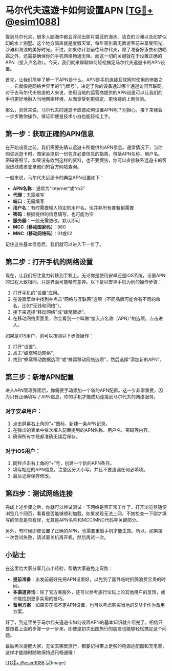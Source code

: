 # 马尔代夫遠遊卡如何设置APN [[TG💪+ @esim1088](https://t.me/s/esim1088)]

提到马尔代夫，很多人脑海中都会浮现出那片碧蓝的海水、洁白的沙滩以及如梦似幻的水上别墅。这个地方简直就是度假天堂，每年吸引着无数游客前来享受阳光、沙滩和海浪的美好时光。不过，如果你计划前往马尔代夫，除了准备好泳衣和防晒霜之外，还需要确保你的手机网络畅通无阻。而这一切的关键就在于设置正确的APN（接入点名称）。今天，我们就来聊聊如何轻松搞定马尔代夫遠遊卡的APN设置。

首先，让我们简单了解一下APN是什么。APN是手机连接互联网时使用的参数之一，它就像是网络世界里的“门牌号”，决定了你的设备通过哪个通道访问互联网。对于去马尔代夫旅游的人来说，使用当地的运营商提供的APN设置可以让我们的手机更好地融入当地网络环境，从而享受到更稳定、更快捷的上网体验。

那么，具体来说，马尔代夫的遠遊卡应该如何设置APN呢？别担心，接下来我会一步步教你操作，保证即使是技术小白也能轻松上手。

## 第一步：获取正確的APN信息

在开始设置之前，我们需要先确认远遊卡所提供的APN信息。通常情况下，当你购买远遊卡时，商家会提供一份包含必要信息的指南，包括APN名称、用户名、密码等细节。如果没有收到这样的资料，也不要慌张，你可以直接联系远遊卡的客服热线或者登录他们的官方网站查询。

一般来说，马尔代夫远遊卡的典型APN设置如下：

- **APN名称**：通常为“internet”或“m3”
- **代理**：无需填写
- **端口**：无需填写
- **用户名**：有时需要输入特定的用户名，但并非所有套餐都需要
- **密码**：根据提供的信息填写，也可能为空
- **服务器**：一般无需更改，默认即可
- **MCC（移动国家码）**：960
- **MNC（移动网络码）**：01或02

记住这些基本信息后，我们就可以进入下一步了。

## 第二步：打开手机的网络设置

现在，让我们把注意力转移到手机上。无论你是使用安卓还是iOS系统，设置APN的过程大致相同，只是界面可能略有差异。以下是以安卓手机为例的操作步骤：

1. 打开手机的“设置”应用。
2. 在设置菜单中找到并点击“网络与互联网”选项（不同品牌可能会有不同的命名，比如“无线和网络”）。
3. 接下来选择“移动网络”或“蜂窝数据”。
4. 在移动网络页面里，你会看到一个叫做“接入点名称（APN）”的选项。点击进入。

如果是iOS用户，则可以按照以下步骤操作：
1. 打开“设置”。
2. 点击“蜂窝移动网络”。
3. 找到“蜂窝移动数据选项”或“蜂窝移动网络选项”，然后选择“添加新的APN”。

## 第三步：新增APN配置

进入APN管理界面后，你需要手动添加一个新的APN配置。这一步非常重要，因为只有正确填写了APN信息，你的手机才能成功连接到马尔代夫的网络服务。

### 对于安卓用户：
1. 点击屏幕右上角的“+”图标，新建一条APN记录。
2. 在弹出的表单中依次填入前面提到的APN名称、用户名、密码等内容。
3. 确保所有字段都准确无误后保存。

### 对于iOS用户：
1. 同样点击右上角的“+”号，创建一个新的APN条目。
2. 填写相应的APN信息，注意区分大小写，并且不要遗漏任何必填项。
3. 最后记得保存修改。

## 第四步：测试网络连接

完成上述步骤之后，你就可以尝试测试一下网络是否正常工作了。打开浏览器随便浏览几个网页，看看是否能够顺利加载。如果发现无法上网，不妨检查一下刚才填写的信息是否有误，尤其是APN名称和MCC/MNC代码等关键部分。

另外，有时候即使设置了正确的APN，也需要重启手机才能生效。所以，如果第一次尝试失败，请试着关机再开机，然后再试一次。

## 小贴士

在这里给大家分享几点小经验，帮助大家避免走弯路：

- **提前准备**：出发前最好先把APN设置好，以免到了国外临时折腾浪费宝贵的时间。
- **多渠道咨询**：除了官方客服外，还可以参考旅行论坛上的其他用户的反馈，或许能找到更多实用的技巧。
- **备用方案**：如果实在搞不定APN设置，也可以考虑购买当地的SIM卡作为备用方案。

好了，到这里关于马尔代夫遠遊卡如何设置APN的基本知识就介绍完了。相信只要跟着上面的步骤一步一步来，即使是初次出国旅行的朋友也能够轻松搞定这个问题。

最后再次提醒大家，无论去哪里旅行，都要记得带上足够的电源适配器和充电宝，这样才能随时随地保持通讯畅通哦！

[[TG💪+ @esim1088](https://t.me/s/esim1088) ![Image](https://i.postimg.cc/4NQfJmqS/Snipaste-2025-05-13-00-14-12.png)]